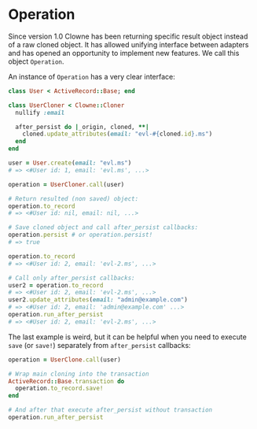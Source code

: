 # Operation

Since version 1.0 Clowne has been returning specific result object instead of a raw cloned object. It has allowed unifying interface between adapters and has opened an opportunity to implement new features. We call this object `Operation`.

An instance of `Operation` has a very clear interface:

```ruby
class User < ActiveRecord::Base; end

class UserCloner < Clowne::Cloner
  nullify :email

  after_persist do |_origin, cloned, **|
    cloned.update_attributes(email: "evl-#{cloned.id}.ms")
  end
end

user = User.create(email: "evl.ms")
# => <#User id: 1, email: 'evl.ms', ...>

operation = UserCloner.call(user)

# Return resulted (non saved) object:
operation.to_record
# => <#User id: nil, email: nil, ...>

# Save cloned object and call after_persist callbacks:
operation.persist # or operation.persist!
# => true

operation.to_record
# => <#User id: 2, email: 'evl-2.ms', ...>

# Call only after_persist callbacks:
user2 = operation.to_record
# => <#User id: 2, email: 'evl-2.ms', ...>
user2.update_attributes(email: "admin@example.com")
# => <#User id: 2, email: 'admin@example.com' ...>
operation.run_after_persist
# => <#User id: 2, email: 'evl-2.ms', ...>
```

The last example is weird, but it can be helpful when you need to execute `save` (or `save!`) separately from `after_persist` callbacks:

```ruby
operation = UserClone.call(user)

# Wrap main cloning into the transaction
ActiveRecord::Base.transaction do
  operation.to_record.save!
end

# And after that execute after_persist without transaction
operation.run_after_persist
```
